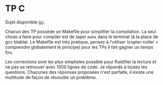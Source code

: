 # TP C

Sujet disponible [ici][link].

Chacun des TP possède un Makefile pour simplifier la compilation.
La seul chose a faire pour compiler est de taper `make` dans le terminal (à la place de gcc blabla).
Le Makefile est très pratique, pensez à l'utiliser (copier-coller + comprendre globalement le principe) pour les TPs il fait gagner un temps fou.

Les corrections sont les plus simplistes possible pour fluidifier la lecture et ne pas se retrouver avec 1000 lignes de code.
Je réponds à toutes les questions.
Chacunes des réponses proposées n'est parfaite, il existe une multitude de façon de résoudre un problème.

[link]:https://www.lri.fr/~laveau/ET3-Informatique_1.html
